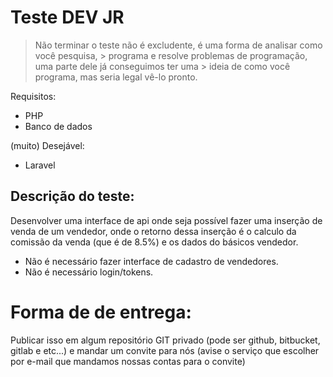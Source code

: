 # Teste DEV JR

> Não terminar o teste não é excludente, é uma forma de analisar como você pesquisa, > programa e resolve problemas de programação, uma parte dele já conseguimos ter uma > ideia de como você programa, mas seria legal vê-lo pronto.

Requisitos:
- PHP
- Banco de dados

(muito) Desejável:
- Laravel

## Descrição do teste:

Desenvolver uma interface de api onde seja possível fazer uma inserção de venda de um vendedor, onde o retorno dessa inserção  é o calculo da comissão da venda (que é de 8.5%) e os dados do básicos vendedor.

- Não é necessário fazer interface de cadastro de vendedores.
- Não é necessário login/tokens.

# Forma de de entrega:

Publicar isso em algum repositório GIT privado (pode ser github, bitbucket, gitlab e etc...) e mandar um convite para nós 
(avise o serviço que escolher por e-mail que mandamos nossas contas para o convite)


